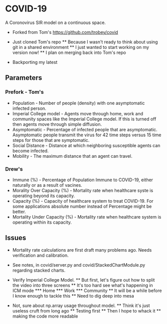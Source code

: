# COVID-19

A Coronovirus SIR model on a continuous space.

* Forked from Tom's https://github.com/trobey/covid
* Just cloned Tom's repo
** Because I wasn't ready to think about using git in a shared environment
** I just wanted to start working on my version now!
** I plan on merging back into Tom's repo

* Backporting my latest 

## Parameters
### Prefork - Tom's
* Population - Number of people (density) with one asymptomatic infected person.
* Imperial College model - Agents move through home, work and community spaces like the Imperial College model.  If this is turned off then agents move through simple diffusion.
* Asymptomatic - Percentage of infected people that are asymptomatic.  Asymptomatic people transmit the virus for 42 time steps versus 15 time steps for those that are symptomatic.
* Social Distance - Distance at which neighboring susceptible agents can become infected.
* Mobility - The maximum distance that an agent can travel.

### Drew's
* Immune (%) - Percentage of Population Immune to COVID-19, either naturally or as a result of vacines.
* Morality Over Capacity (%) - Mortality rate when healthcare syste is operating beyond its capacity.
* Capacity (%) - Capacity of healthcare system to treat COVID-19. For some applications absolute number instead of Percentage might be better.
* Mortality Under Capacity (%) - Mortality rate when healthcare system is operating within its capacity.

## Issues
* Mortality rate calculations are first draft many problems ago. Needs verification and calibration.
* See notes, in covid/server.py and covid/StackedChartModule.py regarding stacked charts.
* Verify Imperial College Model.
** But first, let's figure out how to split the video into three screens
** It's too hard see what's happening in ICM mode
*** Home
*** Work
*** Community
** It will be a while before I know enough to tackle this
** Need to dig deep into mesa

* Not, sure about np.array usage throughout model.
** Think it's just useless cruft from long ago
** Testing first
** Then I hope to whack it
** making the code more readable

